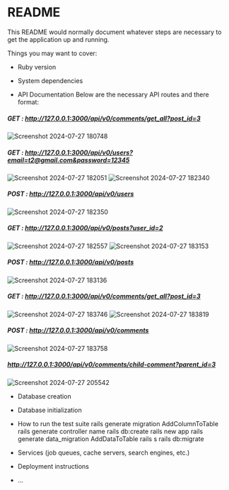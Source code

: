 # README

This README would normally document whatever steps are necessary to get the
application up and running.

Things you may want to cover:

* Ruby version

* System dependencies

* API Documentation
Below are the necessary API routes and there format:

##### GET : http://127.0.0.1:3000/api/v0/comments/get_all?post_id=3
![Screenshot 2024-07-27 180748](https://github.com/user-attachments/assets/9e0242cf-b786-4552-ac2e-cf366874d11c)


##### GET : http://127.0.0.1:3000/api/v0/users?email=t2@gmail.com&password=12345
![Screenshot 2024-07-27 182051](https://github.com/user-attachments/assets/635d9115-e7e7-48ef-8c91-bac21e12edda)
![Screenshot 2024-07-27 182340](https://github.com/user-attachments/assets/1cec2d7f-6f38-4720-933c-2bdfe1df217f)


##### POST : http://127.0.0.1:3000/api/v0/users
![Screenshot 2024-07-27 182350](https://github.com/user-attachments/assets/50284f40-47c1-49d0-acfb-aa89d0a909ac)


##### GET : http://127.0.0.1:3000/api/v0/posts?user_id=2
![Screenshot 2024-07-27 182557](https://github.com/user-attachments/assets/f05b56e1-4466-48a7-b6c7-89cead86d679)
![Screenshot 2024-07-27 183153](https://github.com/user-attachments/assets/e490d136-d3ef-4ccf-a1b2-9e4ae9b601b9)

##### POST : http://127.0.0.1:3000/api/v0/posts
![Screenshot 2024-07-27 183136](https://github.com/user-attachments/assets/14ada930-4375-47e3-a51b-b702e3e631df)


##### GET : http://127.0.0.1:3000/api/v0/comments/get_all?post_id=3
![Screenshot 2024-07-27 183746](https://github.com/user-attachments/assets/1eec0e78-6c17-47cc-abad-523e0839e35a)
![Screenshot 2024-07-27 183819](https://github.com/user-attachments/assets/22064ddc-6f13-4f9f-a69a-9849d2757d62)


##### POST : http://127.0.0.1:3000/api/v0/comments
![Screenshot 2024-07-27 183758](https://github.com/user-attachments/assets/59917764-4536-43de-9bb1-62a629ad89db)

##### http://127.0.0.1:3000/api/v0/comments/child-comment?parent_id=3
![Screenshot 2024-07-27 205542](https://github.com/user-attachments/assets/27ab16d7-2027-401c-8d82-cdffadd772a9)

* Database creation

* Database initialization

* How to run the test suite
rails generate migration AddColumnToTable
rails generate controller name
rails db:create
rails new app
rails generate data_migration AddDataToTable
rails s
rails db:migrate

* Services (job queues, cache servers, search engines, etc.)

* Deployment instructions

* ...
